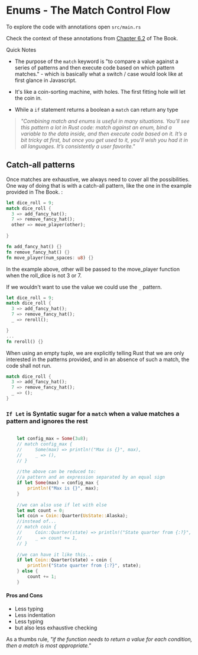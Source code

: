 # Enums - The Match Control Flow

To explore the code with annotations open `src/main.rs`

Check the context of these annotations from [Chapter 6.2](https://rust-book.cs.brown.edu/ch06-02-match.html) of The Book.

Quick Notes

- The purpose of the `match` keyword is "to compare a value against a series of patterns and then execute code based on which pattern matches." - which is basically what a switch / case would look like at first glance in Javascript.

- It's like a coin-sorting machine, with holes. The first fitting hole will let the coin in.

- While a `if` statement returns a boolean a `match` can return any type

> *"Combining match and enums is useful in many situations. You’ll see this pattern a lot in Rust code: match against an enum, bind a variable to the data inside, and then execute code based on it. It’s a bit tricky at first, but once you get used to it, you’ll wish you had it in all languages. It’s consistently a user favorite."*

## Catch-all patterns

Once matches are exhaustive, we always need to cover all the possibilities. One way of doing that is with a catch-all pattern, like the one in the example provided in The Book. :

```rust
let dice_roll = 9;
match dice_roll {
  3 => add_fancy_hat();
  7 => remove_fancy_hat();
  other => move_player(other);
  
}

fn add_fancy_hat() {}
fn remove_fancy_hat() {}
fn move_player(num_spaces: u8) {}
```

In the example above, other will be passed to the move_player function when the roll_dice is not 3 or 7.

If we wouldn't want to use the value we could use the `_` pattern.

```rust
let dice_roll = 9;
match dice_roll {
  3 => add_fancy_hat();
  7 => remove_fancy_hat();
  _ => reroll();  

}
...
fn reroll() {}
```

When using an empty tuple, we are explicitly telling Rust that we are only interested in the patterns provided, and in an absence of such a match, the code shall not run.

```rust
match dice_roll {
  3 => add_fancy_hat();
  7 => remove_fancy_hat();
  _ => (); 
}
```

### `If Let` is Syntatic sugar for a `match` when a value matches a pattern and ignores the rest

```rust

    let config_max = Some(3u8);
    // match config_max {
    //     Some(max) => println!("Max is {}", max),
    //     _ => (),
    // }
    
    //the above can be reduced to:
    //a pattern and an expression separated by an equal sign
    if let Some(max) = config_max {
        println!("Max is {}", max);
    }
    
    //we can also use if let with else
    let mut count = 0;
    let coin = Coin::Quarter(UsState::Alaska);
    //instead of...
    // match coin {
    //     Coin::Quarter(state) => println!("State quarter from {:?}", state),
    //     _ => count += 1,
    // }
    
    //we can have it like this...
    if let Coin::Quarter(state) = coin {
        println!("State quarter from {:?}", state);
    } else {
        count += 1;
    }
```

#### Pros and Cons

- Less typing
- Less indentation
- Less typing
- but also less exhaustive checking


As a thumbs rule, *"if the function needs to return a value for each condition, then a match is most appropriate."*
